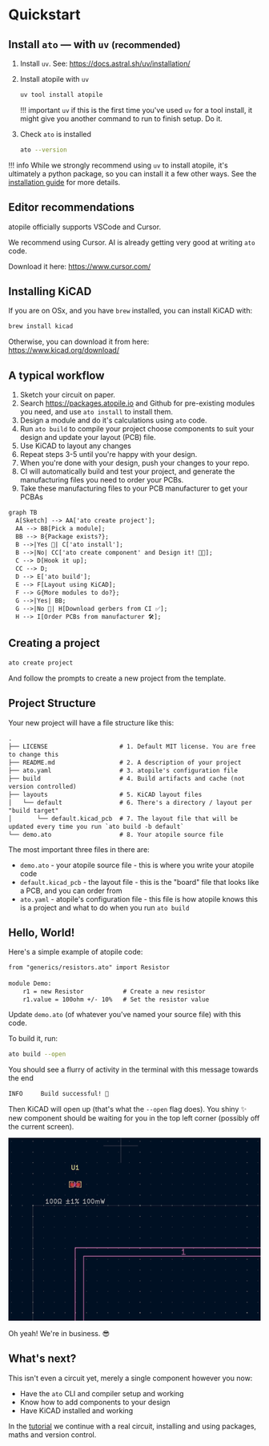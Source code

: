 # Quickstart

## Install `ato` — with `uv` <small>(recommended)</small>


1. Install `uv`. See: https://docs.astral.sh/uv/installation/

2. Install atopile with `uv`

    ``` sh
    uv tool install atopile
    ```

    !!! important
        `uv` if this is the first time you've used `uv` for a tool install, it might give you another command to run to finish setup.
        Do it.

4. Check `ato` is installed

    ``` sh
    ato --version
    ```

!!! info
    While we strongly recommend using `uv` to install atopile, it's ultimately a python package, so you can install it a few other ways.
    See the [installation guide](installation.md) for more details.


## Editor recommendations

atopile officially supports VSCode and Cursor.

We recommend using Cursor. AI is already getting very good at writing `ato` code.

Download it here: https://www.cursor.com/


## Installing KiCAD

If you are on OSx, and you have `brew` installed, you can install KiCAD with:

``` sh
brew install kicad
```

Otherwise, you can download it from here: https://www.kicad.org/download/


## A typical workflow

1. Sketch your circuit on paper.
2. Search https://packages.atopile.io and Github for pre-existing modules you need, and use `ato install` to install them.
3. Design a module and do it's calculations using `ato` code.
4. Run `ato build` to compile your project choose components to suit your design and update your layout (PCB) file.
5. Use KiCAD to layout any changes
6. Repeat steps 3-5 until you're happy with your design.
7. When you're done with your design, push your changes to your repo.
8. CI will automatically build and test your project, and generate the manufacturing files you need to order your PCBs.
9. Take these manufacturing files to your PCB manufacturer to get your PCBAs

``` mermaid
graph TB
  A[Sketch] --> AA['ato create project'];
  AA --> BB[Pick a module];
  BB --> B{Package exists?};
  B -->|Yes 🥳| C['ato install'];
  B -->|No| CC['ato create component' and Design it! 👨‍💻];
  C --> D[Hook it up];
  CC --> D;
  D --> E['ato build'];
  E --> F[Layout using KiCAD];
  F --> G{More modules to do?};
  G -->|Yes| BB;
  G -->|No 🎉| H[Download gerbers from CI ✅];
  H --> I[Order PCBs from manufacturer 🛠️];
```

## Creating a project

```sh
ato create project
```

And follow the prompts to create a new project from the template.

## Project Structure

Your new project will have a file structure like this:

```
.
├── LICENSE                    # 1. Default MIT license. You are free to change this
├── README.md                  # 2. A description of your project
├── ato.yaml                   # 3. atopile's configuration file
├── build                      # 4. Build artifacts and cache (not version controlled)
├── layouts                    # 5. KiCAD layout files
│   └── default                # 6. There's a directory / layout per "build target"
│       └── default.kicad_pcb  # 7. The layout file that will be updated every time you run `ato build -b default`
└── demo.ato                   # 8. Your atopile source file
```

The most important three files in there are:

- `demo.ato` - your atopile source file - this is where you write your atopile code
- `default.kicad_pcb` - the layout file - this is the "board" file that looks like a PCB, and you can order from
- `ato.yaml` - atopile's configuration file - this file is how atopile knows this is a project and what to do when you run `ato build`


## Hello, World!

Here's a simple example of atopile code:

```
from "generics/resistors.ato" import Resistor

module Demo:
    r1 = new Resistor           # Create a new resistor
    r1.value = 100ohm +/- 10%   # Set the resistor value

```

Update `demo.ato` (of whatever you've named your source file) with this code.

To build it, run:

```sh
ato build --open
```

You should see a flurry of activity in the terminal with this message towards the end

```sh
INFO     Build successful! 🚀
```

Then KiCAD will open up (that's what the `--open` flag does).
You shiny ✨ new  component should be waiting for you in the top left corner (possibly off the current screen).

![layout](assets/images/quickstart-layout.png)

Oh yeah! We're in business. 😎


## What's next?

This isn't even a circuit yet, merely a single component however you now:

- Have the `ato` CLI and compiler setup and working
- Know how to add components to your design
- Have KiCAD installed and working

In the [tutorial](tutorial.md) we continue with a real circuit, installing and using packages, maths and version control.
